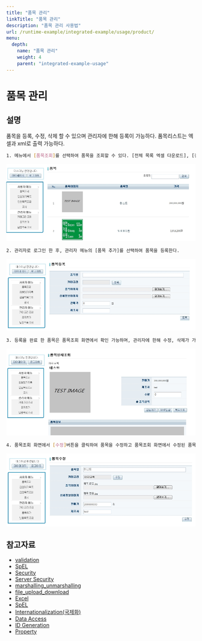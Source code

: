 ```yaml
---
title: "품목 관리"
linkTitle: "품목 관리"
description: "품목 관리 사용법"
url: /runtime-example/integrated-example/usage/product/
menu:
  depth:
    name: "품목 관리"
    weight: 4
    parent: "integrated-example-usage"
---
```



# 품목 관리

## 설명

 품목을 등록, 수정, 삭제 할 수 있으며 관리자에 한해 등록이 가능하다. 품목리스트는 엑셀과 xml로 출력 가능하다.

```bash
1. 메뉴에서 [품목조회]를 선택하여 품목을 조회할 수 있다. [전체 목록 엑셀 다운로드], [전체 목록 xml] 버튼을 클릭하여 목록을 엑셀과 xml로 확인할 수 있다.
```

 ![image](./images/사용법-2._리스트.jpg)

```bash
2. 관리자로 로그인 한 후, 관리자 메뉴의 [품목 추가]를 선택하여 품목을 등록한다.
```

 ![image](./images/사용법-1._품목등록.jpg)

```bash
3. 등록을 완료 한 품목은 품목조회 화면에서 확인 가능하며, 관리자에 한해 수정, 삭제가 가능하다.
```

 ![image](./images/사용법-3._상세조회.jpg)

```bash
4. 품목조회 화면에서 [수정]버튼을 클릭하여 품목을 수정하고 품목조회 화면에서 수정된 품목을 확인한다.
```

 ![image](./images/사용법-4._수정.jpg)

## 참고자료

- [validation](https://www.egovframe.go.kr/wiki/doku.php?id=egovframework:rte2:ptl:validation)
- [SpEL](https://www.egovframe.go.kr/wiki/doku.php?id=egovframework:rte2:ptl:spel)
- [Security](https://www.egovframe.go.kr/wiki/doku.php?id=egovframework:rte2:ptl:security)
- [Server Security](https://www.egovframe.go.kr/wiki/doku.php?id=egovframework:rte2:fdl:server_security)
- [marshalling_unmarshalling](https://www.egovframe.go.kr/wiki/doku.php?id=egovframework:rte2:fdl:marshalling_unmarshalling)
- [file_upload_download](https://www.egovframe.go.kr/wiki/doku.php?id=egovframework:rte2:fdl:file_upload_download)
- [Excel](https://www.egovframe.go.kr/wiki/doku.php?id=egovframework:rte2:fdl:excel)
- [SpEL](https://www.egovframe.go.kr/wiki/doku.php?id=egovframework:rte2:ptl:spel)
- [Internationalization(국제화)](https://www.egovframe.go.kr/wiki/doku.php?id=egovframework:rte2:ptl:internationalization)
- [Data Access](https://www.egovframe.go.kr/wiki/doku.php?id=egovframework:rte2:psl:data_access)
- [ID Generation](https://www.egovframe.go.kr/wiki/doku.php?id=egovframework:rte2:fdl:id_generation)
- [Property](https://www.egovframe.go.kr/wiki/doku.php?id=egovframework:rte2:fdl:property)